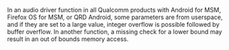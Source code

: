 In an audio driver function in all Qualcomm products with Android for MSM, Firefox OS for MSM, or QRD Android, some parameters are from userspace, and if they are set to a large value, integer overflow is possible followed by buffer overflow. In another function, a missing check for a lower bound may result in an out of bounds memory access.